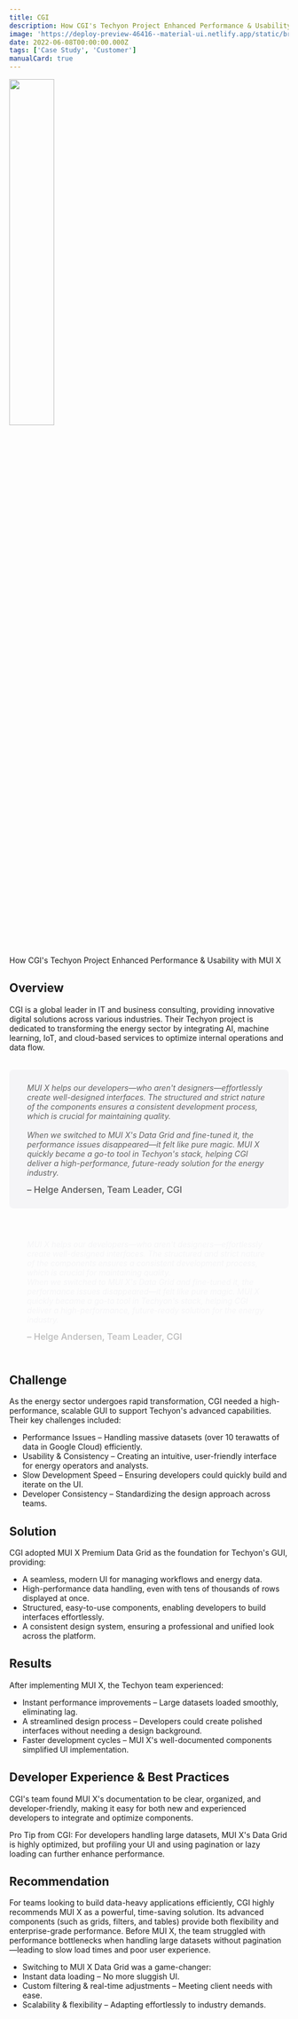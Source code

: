```yaml
---
title: CGI
description: How CGI's Techyon Project Enhanced Performance & Usability with MUI X.
image: 'https://deploy-preview-46416--material-ui.netlify.app/static/branding/companies/cgi.svg'
date: 2022-06-08T00:00:00.000Z
tags: ['Case Study', 'Customer']
manualCard: true
---
```


<style>
  #blog-responsive-image {
    height: 230px;
    @media (max-width: 600px) {
      height: 167px;
    }
  }
</style>

<img
    id="blog-responsive-image"
    src="/static/branding/companies/cgi.svg"
    alt=""
    style="width: 40%; height: auto; object-fit: cover; object-position: top left; border: 0px; margin-left: 0; margin-bottom: 20px; display: block; text-align: left;"
  />

How CGI's Techyon Project Enhanced Performance & Usability with MUI X

## Overview

CGI is a global leader in IT and business consulting, providing innovative digital solutions across various industries. Their Techyon project is dedicated to transforming the energy sector by integrating AI, machine learning, IoT, and cloud-based services to optimize internal operations and data flow.

<span class="only-light-mode">
<blockquote style="margin: 32px 0; padding: 24px 32px; background: #f5f5f7; border-left: 6px solid var(--muidocs-palette-primary-main); border-radius: 8px; font-size: 1 rem; font-style: italic;">
  MUI X helps our developers—who aren't designers—effortlessly create well-designed interfaces. The structured and strict nature of the components ensures a consistent development process, which is crucial for maintaining quality.
  <br>
  <br>
  When we switched to MUI X's Data Grid and fine-tuned it, the performance issues disappeared—it felt like pure magic. MUI X quickly became a go-to tool in Techyon's stack, helping CGI deliver a high-performance, future-ready solution for the energy industry.
  <br>
  <span style="display: block; margin-top: 12px; font-size: 1rem; font-style: normal; color: #555; font-weight: 500;">
    – Helge Andersen, Team Leader, CGI
  </span>
</blockquote>
</span>
<span class="only-dark-mode">
<blockquote style="margin: 32px 0; padding: 24px 32px; background: var(--muidocs-palette-background-default); border-left: 6px solid var(--muidocs-palette-primary-main); color: #f5f5f7; border-radius: 8px; font-size: 1 rem; font-style: italic;">
  MUI X helps our developers—who aren't designers—effortlessly create well-designed interfaces. The structured and strict nature of the components ensures a consistent development process, which is crucial for maintaining quality.
  <br>
  When we switched to MUI X's Data Grid and fine-tuned it, the performance issues disappeared—it felt like pure magic. MUI X quickly became a go-to tool in Techyon's stack, helping CGI deliver a high-performance, future-ready solution for the energy industry.
  <br>
  <span style="display: block; margin-top: 12px; font-size: 1rem; font-style: normal; color: #bbb; font-weight: 500;">
    – Helge Andersen, Team Leader, CGI
  </span>
</blockquote>
</span>

## Challenge

As the energy sector undergoes rapid transformation, CGI needed a high-performance, scalable GUI to support Techyon's advanced capabilities. Their key challenges included:

- Performance Issues – Handling massive datasets (over 10 terawatts of data in Google Cloud) efficiently.
- Usability & Consistency – Creating an intuitive, user-friendly interface for energy operators and analysts.
- Slow Development Speed – Ensuring developers could quickly build and iterate on the UI.
- Developer Consistency – Standardizing the design approach across teams.

## Solution

CGI adopted MUI X Premium Data Grid as the foundation for Techyon's GUI, providing:

- A seamless, modern UI for managing workflows and energy data.
- High-performance data handling, even with tens of thousands of rows displayed at once.
- Structured, easy-to-use components, enabling developers to build interfaces effortlessly.
- A consistent design system, ensuring a professional and unified look across the platform.

## Results

After implementing MUI X, the Techyon team experienced:

- Instant performance improvements – Large datasets loaded smoothly, eliminating lag.
- A streamlined design process – Developers could create polished interfaces without needing a design background.
- Faster development cycles – MUI X's well-documented components simplified UI implementation.

## Developer Experience & Best Practices

CGI's team found MUI X's documentation to be clear, organized, and developer-friendly, making it easy for both new and experienced developers to integrate and optimize components.

Pro Tip from CGI: For developers handling large datasets, MUI X's Data Grid is highly optimized, but profiling your UI and using pagination or lazy loading can further enhance performance.

## Recommendation

For teams looking to build data-heavy applications efficiently, CGI highly recommends MUI X as a powerful, time-saving solution. Its advanced components (such as grids, filters, and tables) provide both flexibility and enterprise-grade performance.
Before MUI X, the team struggled with performance bottlenecks when handling large datasets without pagination—leading to slow load times and poor user experience.

- Switching to MUI X Data Grid was a game-changer:
- Instant data loading – No more sluggish UI.
- Custom filtering & real-time adjustments – Meeting client needs with ease.
- Scalability & flexibility – Adapting effortlessly to industry demands.
